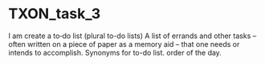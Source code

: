 # TXON_task_3
I am create a  to‐do list (plural to-do lists) A list of errands and other tasks – often written on a piece of paper as a memory aid – that one needs or intends to accomplish.
Synonyms for to-do list. order of the day.
